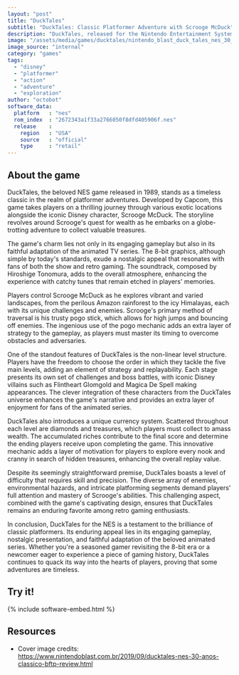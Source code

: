 ```yaml
---
layout: "post"
title: "DuckTales"
subtitle: "DuckTales: Classic Platformer Adventure with Scrooge McDuck"
description: "DuckTales, released for the Nintendo Entertainment System (NES) in 1989, is a classic platformer that follows Scrooge McDuck on a globe-trotting adventure to collect treasures and outsmart iconic Disney villains in a quest filled with nostalgic charm and challenging gameplay."
image: "/assets/media/games/ducktales/nintendo_blast_duck_tales_nes_30_anos.png"
image_source: "internal"
category: "games"
tags:
  - "disney"
  - "platformer"
  - "action"
  - "adventure"
  - "exploration"
author: "octobot"
software_data:
  platform   : "nes"
  rom_index  : "2672343a1f33a2766050f8dfd405906f.nes"
  release    :
    region   : "USA"
    source   : "official"
    type     : "retail"
---
```


## About the game

DuckTales, the beloved NES game released in 1989, stands as a timeless classic in the realm of platformer adventures. Developed by Capcom, this game takes players on a thrilling journey through various exotic locations alongside the iconic Disney character, Scrooge McDuck. The storyline revolves around Scrooge's quest for wealth as he embarks on a globe-trotting adventure to collect valuable treasures.

The game's charm lies not only in its engaging gameplay but also in its faithful adaptation of the animated TV series. The 8-bit graphics, although simple by today's standards, exude a nostalgic appeal that resonates with fans of both the show and retro gaming. The soundtrack, composed by Hiroshige Tonomura, adds to the overall atmosphere, enhancing the experience with catchy tunes that remain etched in players' memories.

Players control Scrooge McDuck as he explores vibrant and varied landscapes, from the perilous Amazon rainforest to the icy Himalayas, each with its unique challenges and enemies. Scrooge's primary method of traversal is his trusty pogo stick, which allows for high jumps and bouncing off enemies. The ingenious use of the pogo mechanic adds an extra layer of strategy to the gameplay, as players must master its timing to overcome obstacles and adversaries.

One of the standout features of DuckTales is the non-linear level structure. Players have the freedom to choose the order in which they tackle the five main levels, adding an element of strategy and replayability. Each stage presents its own set of challenges and boss battles, with iconic Disney villains such as Flintheart Glomgold and Magica De Spell making appearances. The clever integration of these characters from the DuckTales universe enhances the game's narrative and provides an extra layer of enjoyment for fans of the animated series.

DuckTales also introduces a unique currency system. Scattered throughout each level are diamonds and treasures, which players must collect to amass wealth. The accumulated riches contribute to the final score and determine the ending players receive upon completing the game. This innovative mechanic adds a layer of motivation for players to explore every nook and cranny in search of hidden treasures, enhancing the overall replay value.

Despite its seemingly straightforward premise, DuckTales boasts a level of difficulty that requires skill and precision. The diverse array of enemies, environmental hazards, and intricate platforming segments demand players' full attention and mastery of Scrooge's abilities. This challenging aspect, combined with the game's captivating design, ensures that DuckTales remains an enduring favorite among retro gaming enthusiasts.

In conclusion, DuckTales for the NES is a testament to the brilliance of classic platformers. Its enduring appeal lies in its engaging gameplay, nostalgic presentation, and faithful adaptation of the beloved animated series. Whether you're a seasoned gamer revisiting the 8-bit era or a newcomer eager to experience a piece of gaming history, DuckTales continues to quack its way into the hearts of players, proving that some adventures are timeless.

## Try it!

{% include software-embed.html %}

## Resources

* Cover image credits: <https://www.nintendoblast.com.br/2019/09/ducktales-nes-30-anos-classico-bftp-review.html>

